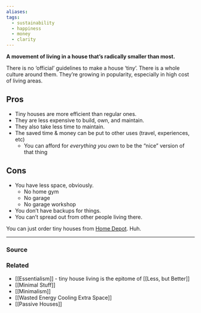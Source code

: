 ```yaml
---
aliases: 
tags:
  - sustainability
  - happiness
  - money
  - clarity
---
```

**A movement of living in a house that’s radically smaller than most.**

There is no ‘official’ guidelines to make a house ‘tiny’. There is a whole culture around them. They’re growing in popularity, especially in high cost of living areas.

## Pros

- Tiny houses are more efficient than regular ones.
- They are less expensive to build, own, and maintain.
- They also take less time to maintain.
- The saved time & money can be put to other uses (travel, experiences, etc)
    - You can afford for *everything you own* to be the “nice” version of that thing

## Cons

- You have less space, obviously.
    - No home gym
    - No garage
    - No garage workshop
- You don’t have backups for things.
- You can’t spread out from other people living there.

You can just order tiny houses from [Home Depot](https://www.homedepot.com/p/Wave-ADU-1-Bedroom-305-sq-ft-Tiny-Home-Steel-Frame-Building-Kit-Cabin-Guest-house-TWV1B270/321417497?source=shoppingads&locale=en-US&&mtc=SHOPPING-CM-CML-GGL-D21-021_003_DIM_LUMBER-NA-NA-NA-SMART-2996800-NA-NA-NA-NBR-NA-NA-NEW-D21New_Active&cm_mmc=SHOPPING-CM-CML-GGL-D21-021_003_DIM_LUMBER-NA-NA-NA-SMART-2996800-NA-NA-NA-NBR-NA-NA-NEW-D21New_Active-71700000093711346-58700007799976626-92700070867243637&gclid=Cj0KCQjw54iXBhCXARIsADWpsG8u5siJDGpwpIXFLOXgxqrrqndpVeR-CKwiINKBU8sBfT_iIpMV29saAlm-EALw_wcB&gclsrc=aw.ds). Huh.

---

### Source


### Related
- [[Essentialism]] - tiny house living is the epitome of [[Less, but Better]] 
- [[Minimal Stuff]] 
- [[Minimalism]] 
- [[Wasted Energy Cooling Extra Space]]
- [[Passive Houses]]